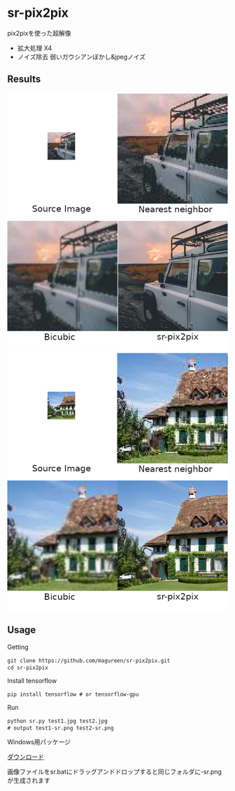 # sr-pix2pix
pix2pixを使った超解像
- 拡大処理 X4
- ノイズ除去 弱いガウシアンぼかし&jpegノイズ

## Results
![demo1](https://raw.githubusercontent.com/magureen/sr-pix2pix/master/img/demo1.png)
![demo2](https://raw.githubusercontent.com/magureen/sr-pix2pix/master/img/demo2.png)

## Usage
Getting
```
git clone https://github.com/magureen/sr-pix2pix.git
cd sr-pix2pix
```
Install tensorflow
```
pip install tensorflow # or tensorflow-gpu
```
Run
```
python sr.py test1.jpg test2.jpg
# output test1-sr.png test2-sr.png
```

Windows用パッケージ

[ダウンロード](https://github.com/magureen/sr-pix2pix/releases/download/0.0.0/sr-pix2pix.zip)

画像ファイルをsr.batにドラッグアンドドロップすると同じフォルダに-sr.pngが生成されます

